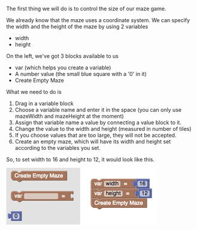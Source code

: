 The first thing we will do is to control the size of our maze game.

We already know that the maze uses a coordinate system. We can specify the width and the height of the maze by using 2 variables

- width
- height

On the left, we've got 3 blocks available to us

- var (which helps you create a variable)
- A number value (the small blue square with a '0' in it)
- Create Empty Maze

What we need to do is 

1. Drag in a variable block 
1. Choose a variable name and enter it in the space (you can only use mazeWidth and mazeHeight at the moment)
1. Assign that variable name a value by connecting a value block to it.
1. Change the value to the width and height (measured in number of tiles)
1. If you choose values that are too large, they will not be accepted.
1. Create an empty maze, which will have its width and height set according to the variables you set.

So, to set width to 16 and height to 12, it would look like this.

![](.guides/img/var-intro.png)

